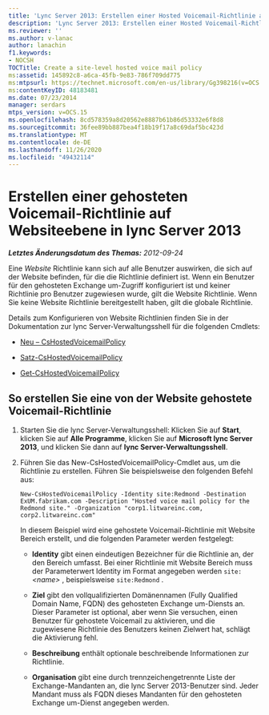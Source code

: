 ```yaml
---
title: 'Lync Server 2013: Erstellen einer Hosted Voicemail-Richtlinie auf Websiteebene'
description: 'Lync Server 2013: Erstellen einer Hosted Voicemail-Richtlinie auf Websiteebene'
ms.reviewer: ''
ms.author: v-lanac
author: lanachin
f1.keywords:
- NOCSH
TOCTitle: Create a site-level hosted voice mail policy
ms:assetid: 145892c8-a6ca-45fb-9e83-786f709dd775
ms:mtpsurl: https://technet.microsoft.com/en-us/library/Gg398216(v=OCS.15)
ms:contentKeyID: 48183481
ms.date: 07/23/2014
manager: serdars
mtps_version: v=OCS.15
ms.openlocfilehash: 8cd578359a8d20562e8887b61b86d53332e6f8d8
ms.sourcegitcommit: 36fee89bb887bea4f18b19f17a8c69daf5bc423d
ms.translationtype: MT
ms.contentlocale: de-DE
ms.lasthandoff: 11/26/2020
ms.locfileid: "49432114"
---
```

# <a name="create-a-site-level-hosted-voice-mail-policy-in-lync-server-2013"></a>Erstellen einer gehosteten Voicemail-Richtlinie auf Websiteebene in lync Server 2013

<div data-xmlns="http://www.w3.org/1999/xhtml">

<div class="topic" data-xmlns="http://www.w3.org/1999/xhtml" data-msxsl="urn:schemas-microsoft-com:xslt" data-cs="https://msdn.microsoft.com/">

<div data-asp="https://msdn2.microsoft.com/asp">



</div>

<div id="mainSection">

<div id="mainBody">

<span> </span>

_**Letztes Änderungsdatum des Themas:** 2012-09-24_

Eine *Website* Richtlinie kann sich auf alle Benutzer auswirken, die sich auf der Website befinden, für die die Richtlinie definiert ist. Wenn ein Benutzer für den gehosteten Exchange um-Zugriff konfiguriert ist und keiner Richtlinie pro Benutzer zugewiesen wurde, gilt die Website Richtlinie. Wenn Sie keine Website Richtlinie bereitgestellt haben, gilt die globale Richtlinie.

Details zum Konfigurieren von Website Richtlinien finden Sie in der Dokumentation zur lync Server-Verwaltungsshell für die folgenden Cmdlets:

  - [Neu – CsHostedVoicemailPolicy](https://docs.microsoft.com/powershell/module/skype/New-CsHostedVoicemailPolicy)

  - [Satz-CsHostedVoicemailPolicy](https://docs.microsoft.com/powershell/module/skype/Set-CsHostedVoicemailPolicy)

  - [Get-CsHostedVoicemailPolicy](https://docs.microsoft.com/powershell/module/skype/Get-CsHostedVoicemailPolicy)

<div>

## <a name="to-create-a-site-hosted-voice-mail-policy"></a>So erstellen Sie eine von der Website gehostete Voicemail-Richtlinie

1.  Starten Sie die lync Server-Verwaltungsshell: Klicken Sie auf **Start**, klicken Sie auf **Alle Programme**, klicken Sie auf **Microsoft lync Server 2013**, und klicken Sie dann auf **lync Server-Verwaltungsshell**.

2.  Führen Sie das New-CsHostedVoicemailPolicy-Cmdlet aus, um die Richtlinie zu erstellen. Führen Sie beispielsweise den folgenden Befehl aus:
    
        New-CsHostedVoicemailPolicy -Identity site:Redmond -Destination ExUM.fabrikam.com -Description "Hosted voice mail policy for the Redmond site." -Organization "corp1.litwareinc.com, corp2.litwareinc.com"
    
    In diesem Beispiel wird eine gehostete Voicemail-Richtlinie mit Website Bereich erstellt, und die folgenden Parameter werden festgelegt:
    
      - **Identity** gibt einen eindeutigen Bezeichner für die Richtlinie an, der den Bereich umfasst. Bei einer Richtlinie mit Website Bereich muss der Parameterwert Identity im Format angegeben werden `site:` *\<name\>* , beispielsweise `site:Redmond` .
    
      - **Ziel** gibt den vollqualifizierten Domänennamen (Fully Qualified Domain Name, FQDN) des gehosteten Exchange um-Diensts an. Dieser Parameter ist optional, aber wenn Sie versuchen, einen Benutzer für gehostete Voicemail zu aktivieren, und die zugewiesene Richtlinie des Benutzers keinen Zielwert hat, schlägt die Aktivierung fehl.
    
      - **Beschreibung** enthält optionale beschreibende Informationen zur Richtlinie.
    
      - **Organisation** gibt eine durch trennzeichengetrennte Liste der Exchange-Mandanten an, die lync Server 2013-Benutzer sind. Jeder Mandant muss als FQDN dieses Mandanten für den gehosteten Exchange um-Dienst angegeben werden.

</div>

</div>

<span> </span>

</div>

</div>

</div>

